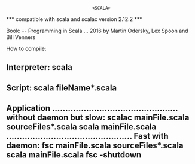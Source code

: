                                     <SCALA>
                                    
*** compatible with scala and scalac version 2.12.2 ***

Book:
 -- Programming in Scala ... 2016 by Martin Odersky, Lex Spoon and Bill Venners

How to compile:

Interpreter:
  scala
---------------------------------------------------------------
Script:
  scala fileName*.scala
---------------------------------------------------------------
Application
................................................
without daemon but slow:
  scalac mainFile.scala sourceFiles*.scala
  scala mainFile.scala
................................................
Fast with daemon:
  fsc mainFile.scala sourceFiles*.scala
  scala mainFile.scala
  fsc -shutdown
---------------------------------------------------------------
